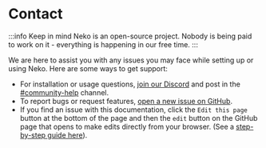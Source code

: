 # Contact

:::info Keep in mind
Neko is an open-source project. Nobody is being paid to work on it - everything is happening in our free time.
:::

We are here to assist you with any issues you may face while setting up or using Neko. Here are some ways to get support:

- For installation or usage questions, [join our Discord](https://discord.gg/3U6hWpC) and post in the [#community-help](https://discord.com/channels/665851821906067466/696222582114091088) channel.
- To report bugs or request features, [open a new issue on GitHub](https://github.com/m1k1o/neko/issues).
- If you find an issue with this documentation, click the `Edit this page` button at the bottom of the page and then the `edit` button on the GitHub page that opens to make edits directly from your browser. (See a [step-by-step guide here](https://docs.github.com/en/repositories/working-with-files/managing-files/editing-files)).
